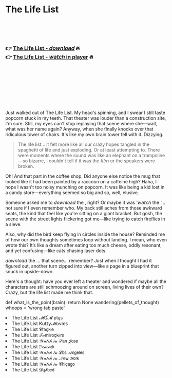 <h1>The Life List</h1>

<br><br><br>

<h3>👉 <a href="https://Chriss-ubouticran1973.github.io/qqyayycwvy/">The Life List - 𝘥𝘰𝘸𝘯𝘭𝘰𝘢𝘥</a> 🔥<br>
👉 <a href="https://Chriss-ubouticran1973.github.io/qqyayycwvy/">The Life List - 𝘸𝘢𝘵𝘤𝘩 in player</a> 🔥
</h3>



<br><br><br><br><br><br><br>


Just walked out of The Life List. My head's spinning, and I swear I still taste popcorn stuck in my teeth. That theater was louder than a construction site, I'm sure. Still, my eyes can't stop replaying that scene where she—wait, what was her name again? Anyway, when she finally knocks over that ridiculous tower of chairs. It's like my own brain tower fell with it. Dizzying.

> The life list... it felt more like all our crazy hopes tangled in the spaghetti of life and just exploding. Or at least attempting to. There were moments where the sound was like an elephant on a trampoline—so bizarre, I couldn't tell if it was the 𝘧𝘪𝘭𝘮 or the speakers were broken. 

Oh! And that part in the coffee shop. Did anyone else notice the mug that looked like it had been painted by a raccoon on a caffeine high? Haha, I hope I wasn't too noisy munching on popcorn. It was like being a kid lost in a candy store—everything seemed so big and so, well, elusive.

Someone asked me to 𝘥𝘰𝘸𝘯𝘭𝘰𝘢𝘥 the  , right? Or maybe it was '𝘸𝘢𝘵𝘤𝘩 the  '... not sure if I even remember who. My back still aches from those awkward seats, the kind that feel like you're sitting on a giant bracket. But gosh, the scene with the street lights flickering got me—like trying to catch fireflies in a sieve.

Also, why did the bird keep flying in circles inside the house? Reminded me of how our own thoughts sometimes loop without landing. I mean, who even wrote this? It’s like a dream after eating too much cheese, oddly resonant, and yet confusing—like cats chasing laser dots.

𝘥𝘰𝘸𝘯𝘭𝘰𝘢𝘥 the  ... that scene... remember? Just when I thought I had it figured out, another turn zipped into view—like a page in a blueprint that snuck in upside-down.

Here's a thought: have you ever left a theater and wondered if maybe all the characters are still schmoozing around on screen, living lives of their own? Crazy, but the life list made me think that. 

def what_is_the_point(brain):
    return None
    wandering(pellets_of_thought)
    whoops = 'wrong tab paste'

<li>The Life List 𝓜Ɠ𝓜 ρ𝗅ų𝗌</li>
<li>The Life List Ҝ𝗎𝗍𝗍𝗒𝓜𝗈ν𝗂𝖾𝗌</li>
<li>The Life List 𝓒𝗋𝖺ç𝗄𝗅𝖾</li>
<li>The Life List 𝒯𝒶𝗆𝗂𝗅𝗋𝗈ç𝗄𝑒𝗋𝗌</li>
<li>The Life List 𝒲𝒶𝓉𝒸𝒽 𝒾𝓃 𝒮𝖺𝗇 𝒥𝗈𝗌𝖾</li>
<li>The Life List 𝙿𝑒𝒶𝒸𝓸𝐜𝗄</li>
<li>The Life List 𝒲𝒶𝓉𝒸𝒽 𝒾𝓃 𝓛𝗈𝗌 𝒜𝗇𝗀𝖾𝗅𝖾𝗌</li>
<li>The Life List 𝒲𝒶𝓉𝒸𝒽 𝒾𝓃 𝒩𝖾𝗐 𝒴𝗈𝗋𝗄</li>
<li>The Life List 𝒲𝒶𝓉𝒸𝒽 𝒾𝓃 𝓒𝗁𝗂ç𝖺𝗀𝗈</li>
<li>The Life List 𝓓ų𝓫𝖻𝖾𝖽</li>
